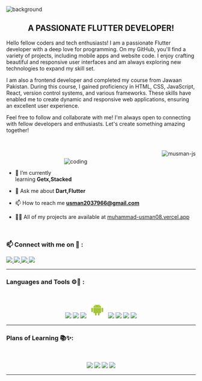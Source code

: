 ![background](https://github.com/musman-js/musman-js/assets/142093838/3aca18ca-3f5c-4f3a-a816-31fdb44367dc)


<h2 align = "center">A PASSIONATE FLUTTER DEVELOPER!</h2>
<p>Hello fellow coders and tech enthusiasts! I am a passionate Flutter developer with a deep love for programming. On my GitHub, you'll find a variety of projects, including mobile apps and website code. I enjoy crafting beautiful and responsive user interfaces and am always exploring new technologies to expand my skill set.</p>
<p>I am also a frontend developer and completed my course from Jawaan Pakistan. During this course, I gained proficiency in HTML, CSS, JavaScript, React, version control systems, and various frameworks. These skills have enabled me to create dynamic and responsive web applications, ensuring an excellent user experience.</p>
<p>Feel free to follow and collaborate with me! I'm always open to connecting with fellow developers and enthusiasts. Let's create something amazing together! </p>
<br>

<p align="right"> <img src="https://komarev.com/ghpvc/?username=musman-js&label=Profile%20views&color=0e75b6&style=flat" alt="musman-js" style="margin-top: -30px; margin-bottom: 20px;"  width ="130px" heigth = "140px"/> </p>

<img src="https://github.com/musman-js/musman-js/assets/142093838/1306f38b-a74a-4a5d-a3a9-016c0d762c6f" alt="coding" width="350" align = "right" class="coding-gif" style="margin-top: -30px; margin-bottom: 15px">

- 🌱 I’m currently learning **Getx,Stacked** <br>

- 💬 Ask me about **Dart,Flutter** <br>

- 📫 How to reach me **usman2037966@gmail.com**

- 👨‍💻 All of my projects are available at [muhammad-usman08.vercel.app](https://muhammad-usman08.vercel.app/)
<br>

<h3 align="left">📫 Connect with me on 🔗        :</h3>
     <p align="left">
       <a href="https://www.linkedin.com/in/muhammadusman08/" target="_blank">
    <img src="https://img.shields.io/badge/LinkedIn-0077B5?style=for-the-badge&logo=linkedin&logoColor=white" />
</a>


<a href="https://wa.me/923197344951/" target="_blank">
    <img src="https://img.shields.io/badge/WhatsApp-25D366?style=for-the-badge&logo=whatsapp&logoColor=white" />
</a>

<a href="https://www.facebook.com/profile.php?id=100063423567314" target="_blank">
    <img src="https://img.shields.io/badge/Facebook-1877F2?style=for-the-badge&logo=facebook&logoColor=white" />
</a>

<a href="mailto:usman2037966@gmail.com" target="_blank">
    <img src="https://img.shields.io/badge/Gmail-D14836?style=for-the-badge&logo=gmail&logoColor=white" />
</a>     
</p>


</p>
<hr>

<h3 align="left">
        Languages and Tools ⚙️🔧 : </h3>
    <br>
<p  align ="center">
	<img src="https://skillicons.dev/icons?i=html,bootstrap,git" />
	<img src="https://skillicons.dev/icons?i=github,vscode,tailwindcss,css,js" />
	<img src="https://skillicons.dev/icons?i=react,vite,dart,flutter,firebase" />
	<img src="https://raw.githubusercontent.com/devicons/devicon/master/icons/android/android-original-wordmark.svg" alt="android" width="50" height="40"/>
	<img src="https://skillicons.dev/icons?i=postman,vercel,svg" />
	<img src="https://skillicons.dev/icons?i=figma,androidstudio,nodejs,express,npm" />
        <a href="https://pub.dev/packages/get" target="_blank" title="Build Form in REACT" style="text-decoration: none;">
	<img src="https://github.com/user-attachments/assets/04569ff3-38bd-405f-8a16-19d4f0b12e08" width="50px" />
        <img src="https://github.com/user-attachments/assets/2fca99b9-9e87-42b1-a6de-b918599496ea" width="45px" />

	 
</p>
 <hr>
    
 <h3 align="left"> Plans of Learning 📚✨:</h3>
 <br>  
 <p  align ="center">
	<img src="https://skillicons.dev/icons?i=nextjs,ts,redux" />
	<img src="https://skillicons.dev/icons?i=materialui,mongodb,c,cpp,cs" />
	<img src="https://skillicons.dev/icons?i=yarn,py,django,kotlin" />
	<img src="https://skillicons.dev/icons?i=laravel,mysql" />
	 
</p>
<!-- <p align ="center">
	<img src="https://skillicons.dev/icons?i=nextjs,express,nodejs,ts,redux" />
        <img src="https://skillicons.dev/icons?i=,redux,materialui,mongodb,c" alt="images">
        <img src="https://skillicons.dev/icons?i=,cpp,cs,yarn,npm,django" alt="images">
        <img src="https://skillicons.dev/icons?i=py,kotlin,laravel,mysql" alt="images">
</p> -->
<hr>
